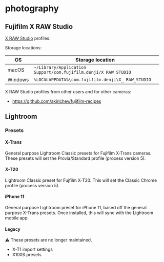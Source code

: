 # photography

## Fujifilm X RAW Studio

[X RAW Studio](https://fujifilm-x.com/sv-se/support/download/software/x-raw-studio/) profiles.

Storage locations:

| OS | Storage location |
| --- | --- |
| macOS | `~/Library/Application Support/com.fujifilm.denji/X RAW STUDIO` |
| Windows | `%LOCALAPPDATA%\com.fujifilm.denji\X_ RAW_STUDIO` |

X RAW Studio profiles from other users and for other cameras:

- https://github.com/akirichev/fujifilm-recipes

## Lightroom

### Presets

#### X-Trans

General purpose Lightroom Classic presets for Fujifilm X-Trans cameras. These presets will set the Provia/Standard profile (process version 5).

#### X-T20

Lightroom Classic preset for Fujfilm X-T20. This will set the Classic Chrome profile (process version 5).

#### iPhone 11

General purpose Lightroom preset for iPhone 11, based off the general purpose X-Trans presets. Once installed, this will sync with the Lightroom mobile app.

#### Legacy

:warning: These presets are no longer maintained.

- X-T1 import settings
- X100S presets
